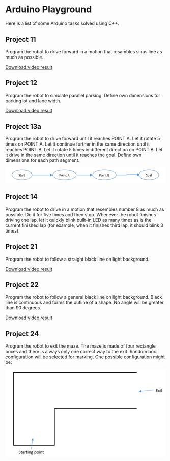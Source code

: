 # Arduino Playground

Here is a list of some Arduino tasks solved using C++.

## Project 11

Program the robot to drive forward in a motion that resambles sinus line as much as possible.

[Download video result](https://github.com/SanjinKurelic/ArduinoPlayground/blob/master/media/Project11.mp4)

## Project 12

Program the robot to simulate parallel parking. Define own dimensions for parking lot and lane width.

[Download video result](https://github.com/SanjinKurelic/ArduinoPlayground/blob/master/media/Project12.mp4)

## Project 13a

Program the robot to drive forward until it reaches POINT A. Let it rotate 5 times on POINT A. Let it continue further in the same direction until it reaches POINT B. Let it rotate 5 times in different direction on POINT B. Let it drive in the same direction until it reaches the goal. Define own dimensions for each path segment.

![](https://github.com/SanjinKurelic/ArduinoPlayground/blob/master/media/project1Image.png)

## Project 14

Program the robot to drive in a motion that resembles number 8 as much as possible. Do it for five times and then stop. Whenever the robot finishes driving one lap, let it quickly blink built-in LED as many times as is the current finished lap (for example, when it finishes third lap, it should blink 3 times).

## Project 21

Program the robot to follow a straight black line on light background.

[Download video result](https://github.com/SanjinKurelic/ArduinoPlayground/blob/master/media/Project21.mp4)

## Project 22

Program the robot to follow a general black line on light background. Black line is continuous and forms the outline of a shape. No angle will be greater than 90 degrees.

[Download video result](https://github.com/SanjinKurelic/ArduinoPlayground/blob/master/media/Project22.mp4)

## Project 24

Program the robot to exit the maze. The maze is made of four rectangle boxes and there is always only one correct way to the exit. Random box configuration will be selected for marking. One possible configuration might be:

![](https://github.com/SanjinKurelic/ArduinoPlayground/blob/master/media/project2Image.png)